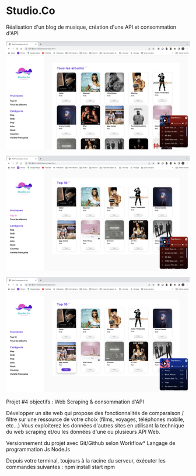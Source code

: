 # Studio.Co

Réalisation d'un blog de musique, création d'une API et
consommation d'API

![Alt text](/client/assets/img/preview.png)

![Alt text](/client/assets/img/previewtp10.png)

![Alt text](/client/assets/img/preview3.png)

Projet #4 objectifs :
Web Scraping & consommation d'API

Développer un site web qui propose des fonctionnalités de comparaison / filtre sur une ressource de votre choix (films, voyages, téléphones mobile, etc...) Vous exploiterez les données d'autres sites en utilisant la technique du web scraping et/ou les données d'une ou plusieurs API Web.

Versionnement du projet avec Git/Github selon Workflow* Langage de programmation Js NodeJs

Depuis votre terminal, toujours à la racine du serveur, éxécuter les commandes suivantes : npm install start npm

